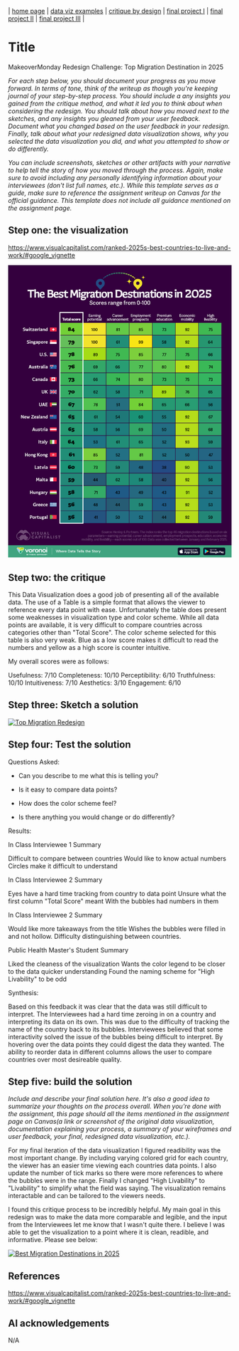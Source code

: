 | [home page](https://cmustudent.github.io/tswd-portfolio-templates/) | [data viz examples](dataviz-examples) | [critique by design](critique-by-design) | [final project I](final-project-part-one) | [final project II](final-project-part-two) | [final project III](final-project-part-three) |

# Title
MakeoverMonday Redesign Challenge: Top Migration Destination in 2025

_For each step below, you should document your progress as you move forward.  In terms of tone, think of the writeup as though you're keeping journal of your step-by-step process.   You should include a any insights you gained from the critique method, and what it led you to think about when considering the redesign.  You should talk about how you moved next to the sketches, and any insights you gleaned from your user feedback.  Document what you changed based on the user feedback in your redesign.  Finally, talk about what your redesigned data visualization shows, why you selected the data visualization you did, and what you attempted to show or do differently._

_You can include screenshots, sketches or other artifacts with your narrative to help tell the story of how you moved through the process.  Again, make sure to avoid including any personally identifying information about your interviewees (don't list full names, etc.).  While this template serves as a guide, make sure to reference the assignment writeup on Canvas for the official guidance.  This template does not include all guidance mentioned on the assignment page._

## Step one: the visualization

https://www.visualcapitalist.com/ranked-2025s-best-countries-to-live-and-work/#google_vignette

![Original Data Visualization](https://github.com/LiamCoffey6/coffey-dataviz-portfolio/blob/main/Top-Migration-Destinations-2025_WEB-1.jpg)

## Step two: the critique

This Data Visualization does a good job of presenting all of the available data. The use of a Table is a simple format that allows the viewer to reference every data point with ease. Unfortunately the table does present some weaknesses in visualization type and color scheme. While all data points are available, it is very difficult to compare countries across categories other than "Total Score". The color scheme selected for this table is also very weak. Blue as a low score makes it difficult to read the numbers and yellow as a high score is counter intuitive.

My overall scores were as follows:

Usefulness:      7/10
Completeness:   10/10
Perceptibility:  6/10
Truthfulness:   10/10
Intuitiveness:   7/10
Aesthetics:      3/10
Engagement:      6/10


## Step three: Sketch a solution

<div class='tableauPlaceholder' id='viz1758206048597' style='position: relative'><noscript><a href='#'><img alt='Top Migration Redesign ' src='https:&#47;&#47;public.tableau.com&#47;static&#47;images&#47;Ma&#47;MakeoverMondayRedesign&#47;TopMigrationRedesign&#47;1_rss.png' style='border: none' /></a></noscript><object class='tableauViz'  style='display:none;'><param name='host_url' value='https%3A%2F%2Fpublic.tableau.com%2F' /> <param name='embed_code_version' value='3' /> <param name='site_root' value='' /><param name='name' value='MakeoverMondayRedesign&#47;TopMigrationRedesign' /><param name='tabs' value='no' /><param name='toolbar' value='yes' /><param name='static_image' value='https:&#47;&#47;public.tableau.com&#47;static&#47;images&#47;Ma&#47;MakeoverMondayRedesign&#47;TopMigrationRedesign&#47;1.png' /> <param name='animate_transition' value='yes' /><param name='display_static_image' value='yes' /><param name='display_spinner' value='yes' /><param name='display_overlay' value='yes' /><param name='display_count' value='yes' /><param name='language' value='en-US' /></object></div>
<script type='text/javascript'>
  var divElement = document.getElementById('viz1758206048597');
  var vizElement = divElement.getElementsByTagName('object')[0];
  vizElement.style.width='100%';vizElement.style.height=(divElement.offsetWidth*0.75)+'px';
  var scriptElement = document.createElement('script');
  scriptElement.src = 'https://public.tableau.com/javascripts/api/viz_v1.js';
  vizElement.parentNode.insertBefore(scriptElement, vizElement);
</script>

## Step four: Test the solution

Questions Asked:


- Can you describe to me what this is telling you?

- Is it easy to compare data points?

- How does the color scheme feel?

- Is there anything you would change or do differently?

Results: 

In Class Interviewee 1 Summary

Difficult to compare between countries
Would like to know actual numbers
Circles make it difficult to understand

In Class Interviewee 2 Summary

Eyes have a hard time tracking from country to data point
Unsure what the first column "Total Score" meant
With the bubbles had numbers in them

In Class Interviewee 2 Summary

Would like more takeaways from the title
Wishes the bubbles were filled in and not hollow.
Difficulty distinguishing between countries.

Public Health Master's Student Summary

Liked the cleaness of the visualization
Wants the color legend to be closer to the data quicker understanding
Found the naming scheme for "High Livability" to be odd

Synthesis: 

Based on this feedback it was clear that the data was still difficult to interpret. The Interviewees had a hard time zeroing in on a country and interpreting its data on its own. This was due to the difficulty of tracking the name of the country back to its bubbles. Interviewees believed that some interactivity solved the issue of the bubbles being difficult to interpret. By hovering over the data points they could digest the data they wanted. The ability to reorder data in different columns allows the user to compare countries over most desireable quality.

## Step five: build the solution

_Include and describe your final solution here. It's also a good idea to summarize your thoughts on the process overall. When you're done with the assignment, this page should all the items mentioned in the assignment page on Canvas(a link or screenshot of the original data visualization, documentation explaining your process, a summary of your wireframes and user feedback, your final, redesigned data visualization, etc.)._

For my final iteration of the data visualization I figured readibility was the most important change. By including varying colored grid for each country, the viewer has an easier time viewing each countries data points. I also update the number of tick marks so there were more references to where the bubbles were in the range. Finally I changed "High Livability" to "Livability" to simplify what the field was saying. The visualization remains interactable and can be tailored to the viewers needs.

I found this critique process to be incredibly helpful. My main goal in this redesign was to make the data more comparable and legible, and the input from the Interviewees let me know that I wasn't quite there. I believe I was able to get the visualization to a point where it is clean, readible, and informative. Please see below:

<div class='tableauPlaceholder' id='viz1758207434870' style='position: relative'><noscript><a href='#'><img alt='Best Migration Destinations in 2025 ' src='https:&#47;&#47;public.tableau.com&#47;static&#47;images&#47;Ma&#47;MakeoverMondayRedesignFinal&#47;BubblesPrimary&#47;1_rss.png' style='border: none' /></a></noscript><object class='tableauViz'  style='display:none;'><param name='host_url' value='https%3A%2F%2Fpublic.tableau.com%2F' /> <param name='embed_code_version' value='3' /> <param name='site_root' value='' /><param name='name' value='MakeoverMondayRedesignFinal&#47;BubblesPrimary' /><param name='tabs' value='no' /><param name='toolbar' value='yes' /><param name='static_image' value='https:&#47;&#47;public.tableau.com&#47;static&#47;images&#47;Ma&#47;MakeoverMondayRedesignFinal&#47;BubblesPrimary&#47;1.png' /> <param name='animate_transition' value='yes' /><param name='display_static_image' value='yes' /><param name='display_spinner' value='yes' /><param name='display_overlay' value='yes' /><param name='display_count' value='yes' /><param name='language' value='en-US' /></object></div>
<script type='text/javascript'>
  var divElement = document.getElementById('viz1758207434870');
  var vizElement = divElement.getElementsByTagName('object')[0];
  vizElement.style.width='100%';vizElement.style.height=(divElement.offsetWidth*0.75)+'px';
  var scriptElement = document.createElement('script');
  scriptElement.src = 'https://public.tableau.com/javascripts/api/viz_v1.js';
  vizElement.parentNode.insertBefore(scriptElement, vizElement);
</script>

## References

https://www.visualcapitalist.com/ranked-2025s-best-countries-to-live-and-work/#google_vignette

## AI acknowledgements
N/A

